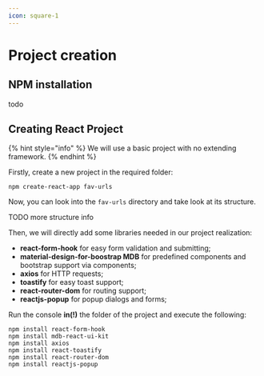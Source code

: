 ```yaml
---
icon: square-1
---
```


# Project creation

## NPM installation

todo

## Creating React Project

{% hint style="info" %}
We will use a basic project with no extending framework.
{% endhint %}

Firstly, create a new project in the required folder:

```
npm create-react-app fav-urls
```

Now, you can look into the `fav-urls` directory and take look at its structure.

TODO more structure info

Then, we will directly add some libraries needed in our project realization:

* **react-form-hook** for easy form validation and submitting;
* **material-design-for-boostrap MDB** for predefined components and bootstrap support via components;
* **axios** for HTTP requests;
* **toastify** for easy toast support;
* **react-router-dom** for routing support;
* **reactjs-popup** for popup dialogs and forms;

Run the console **in(!)** the folder of the project and execute the following:

```
npm install react-form-hook
npm install mdb-react-ui-kit
npm install axios
npm install react-toastify
npm install react-router-dom
npm install reactjs-popup
```

